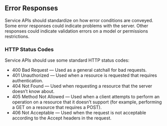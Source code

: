 ## Error Responses

Service APIs  should standardize on how error conditions are conveyed. Some error
responses could indicate problems with the server. Other responses could indicate validation
errors on a model or permissions restrictions.

### HTTP Status Codes

Service APIs should use some standard HTTP status codes:

- 400 Bad Request — Used as a general catchall for bad requests.
- 401 Unauthorized — Used when a resource is requested that requires authentication.
- 404 Not Found — Used when requesting a resource that the server doesn’t know about.
- 405 Method Not Allowed — Used when a client attempts to perform an operation
on a resource that it doesn’t support (for example, performing a GET on a
resource that requires a POST).
- 406 Not Acceptable — Used when the request is not acceptable according to the
Accept headers in the request.
